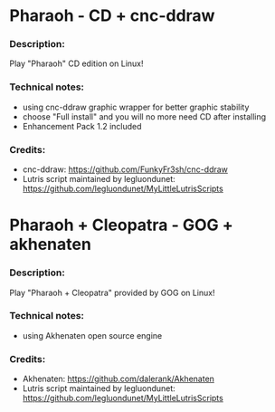 # Pharaoh - CD + cnc-ddraw
### Description:
Play "Pharaoh" CD edition on Linux!
### Technical notes:
- using cnc-ddraw graphic wrapper for better graphic stability
- choose "Full install" and you will no more need CD after installing
- Enhancement Pack 1.2 included
### Credits:
- cnc-ddraw: https://github.com/FunkyFr3sh/cnc-ddraw
- Lutris script maintained by legluondunet: https://github.com/legluondunet/MyLittleLutrisScripts


# Pharaoh + Cleopatra - GOG + akhenaten
### Description:
Play "Pharaoh + Cleopatra" provided by GOG on Linux!
### Technical notes:
- using Akhenaten open source engine
### Credits:
- Akhenaten: https://github.com/dalerank/Akhenaten
- Lutris script maintained by legluondunet: https://github.com/legluondunet/MyLittleLutrisScripts
